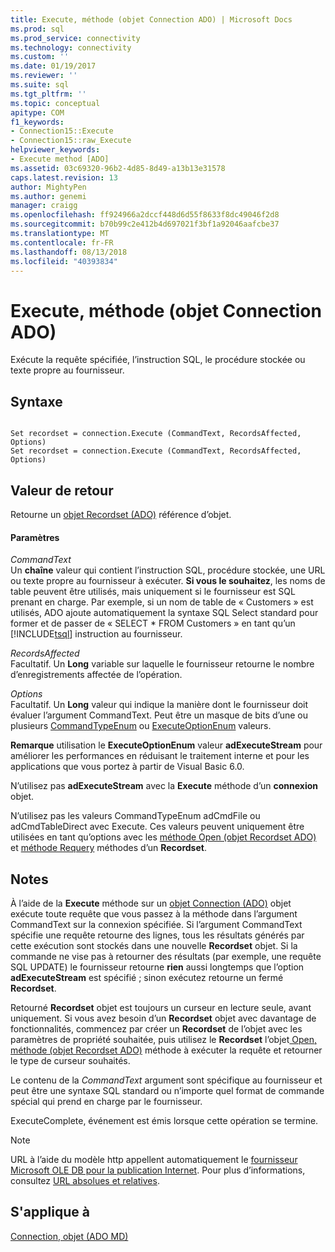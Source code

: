 ```yaml
---
title: Execute, méthode (objet Connection ADO) | Microsoft Docs
ms.prod: sql
ms.prod_service: connectivity
ms.technology: connectivity
ms.custom: ''
ms.date: 01/19/2017
ms.reviewer: ''
ms.suite: sql
ms.tgt_pltfrm: ''
ms.topic: conceptual
apitype: COM
f1_keywords:
- Connection15::Execute
- Connection15::raw_Execute
helpviewer_keywords:
- Execute method [ADO]
ms.assetid: 03c69320-96b2-4d85-8d49-a13b13e31578
caps.latest.revision: 13
author: MightyPen
ms.author: genemi
manager: craigg
ms.openlocfilehash: ff924966a2dccf448d6d55f8633f8dc49046f2d8
ms.sourcegitcommit: b70b99c2e412b4d697021f3bf1a92046aafcbe37
ms.translationtype: MT
ms.contentlocale: fr-FR
ms.lasthandoff: 08/13/2018
ms.locfileid: "40393834"
---
```

# <a name="execute-method-ado-connection"></a>Execute, méthode (objet Connection ADO)
Exécute la requête spécifiée, l’instruction SQL, le procédure stockée ou texte propre au fournisseur.  
  
## <a name="syntax"></a>Syntaxe  
  
```  
  
Set recordset = connection.Execute (CommandText, RecordsAffected, Options)  
Set recordset = connection.Execute (CommandText, RecordsAffected, Options)  
```  
  
## <a name="return-value"></a>Valeur de retour  
 Retourne un [objet Recordset (ADO)](../../../ado/reference/ado-api/recordset-object-ado.md) référence d’objet.  
  
#### <a name="parameters"></a>Paramètres  
 *CommandText*  
 Un **chaîne** valeur qui contient l’instruction SQL, procédure stockée, une URL ou texte propre au fournisseur à exécuter. **Si vous le souhaitez**, les noms de table peuvent être utilisés, mais uniquement si le fournisseur est SQL prenant en charge. Par exemple, si un nom de table de « Customers » est utilisés, ADO ajoute automatiquement la syntaxe SQL Select standard pour former et de passer de « SELECT * FROM Customers » en tant qu’un [!INCLUDE[tsql](../../../includes/tsql-md.md)] instruction au fournisseur.  
  
 *RecordsAffected*  
 Facultatif. Un **Long** variable sur laquelle le fournisseur retourne le nombre d’enregistrements affectée de l’opération.  
  
 *Options*  
 Facultatif. Un **Long** valeur qui indique la manière dont le fournisseur doit évaluer l’argument CommandText. Peut être un masque de bits d’une ou plusieurs [CommandTypeEnum](../../../ado/reference/ado-api/commandtypeenum.md) ou [ExecuteOptionEnum](../../../ado/reference/ado-api/executeoptionenum.md) valeurs.  
  
 **Remarque** utilisation le **ExecuteOptionEnum** valeur **adExecuteStream** pour améliorer les performances en réduisant le traitement interne et pour les applications que vous portez à partir de Visual Basic 6.0.  
  
 N’utilisez pas **adExecuteStream** avec la **Execute** méthode d’un **connexion** objet.  
  
 N’utilisez pas les valeurs CommandTypeEnum adCmdFile ou adCmdTableDirect avec Execute. Ces valeurs peuvent uniquement être utilisées en tant qu’options avec les [méthode Open (objet Recordset ADO)](../../../ado/reference/ado-api/open-method-ado-recordset.md) et [méthode Requery](../../../ado/reference/ado-api/requery-method.md) méthodes d’un **Recordset**.  
  
## <a name="remarks"></a>Notes  
 À l’aide de la **Execute** méthode sur un [objet Connection (ADO)](../../../ado/reference/ado-api/connection-object-ado.md) objet exécute toute requête que vous passez à la méthode dans l’argument CommandText sur la connexion spécifiée. Si l’argument CommandText spécifie une requête retourne des lignes, tous les résultats générés par cette exécution sont stockés dans une nouvelle **Recordset** objet. Si la commande ne vise pas à retourner des résultats (par exemple, une requête SQL UPDATE) le fournisseur retourne **rien** aussi longtemps que l’option **adExecuteStream** est spécifié ; sinon exécutez retourne un fermé **Recordset**.  
  
 Retourné **Recordset** objet est toujours un curseur en lecture seule, avant uniquement. Si vous avez besoin d’un **Recordset** objet avec davantage de fonctionnalités, commencez par créer un **Recordset** de l’objet avec les paramètres de propriété souhaitée, puis utilisez le **Recordset** l’objet[ Open, méthode (objet Recordset ADO)](../../../ado/reference/ado-api/open-method-ado-recordset.md) méthode à exécuter la requête et retourner le type de curseur souhaités.  
  
 Le contenu de la *CommandText* argument sont spécifique au fournisseur et peut être une syntaxe SQL standard ou n’importe quel format de commande spécial qui prend en charge par le fournisseur.  
  
 ExecuteComplete, événement est émis lorsque cette opération se termine.  
  
> [!NOTE]
>  URL à l’aide du modèle http appellent automatiquement le [fournisseur Microsoft OLE DB pour la publication Internet](../../../ado/guide/appendixes/microsoft-ole-db-provider-for-internet-publishing.md). Pour plus d’informations, consultez [URL absolues et relatives](../../../ado/guide/data/absolute-and-relative-urls.md).  
  
## <a name="applies-to"></a>S'applique à  
 [Connection, objet (ADO MD)](../../../ado/reference/ado-api/connection-object-ado.md)
